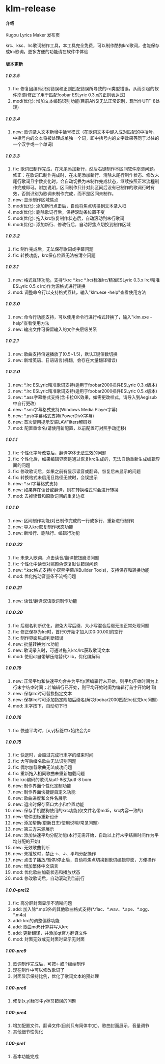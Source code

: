 # klm-release

#### 介绍

Kugou Lyrics Maker 发布页

krc、ksc、lrc歌词制作工具，本工具完全免费，可以制作酷狗krc歌词，也能保存成lrc歌词。更多方便的功能请在软件中体验

#### 版本更新

##### 1.0.3.5

1.  fix: 修复因编码识别错误和正则匹配错误所导致的lrc类型错误，从而引起的软件崩溃(修正了用于匹配foobar ESLyric 0.3.x的正则表达式)
2.  mod(优化): 增加文本编码识别功能(目前ANSI无法正常识别，现当作UTF-8处理)

##### 1.0.3.4

1.  new: 歌词录入文本新增中括号模式（在歌词文本中键入成对匹配的中括号，中括号内的文本将被处理成单独一个词，即中括号内的文字效果等同于以往的一个汉字或一个单词）

##### 1.0.3.3

1.  fix: 歌词已制作完成，在末尾添加新行，然后右键制作本区间软件崩溃问题。修正：在歌词已制作完成时，在末尾添加新行、清除末尾行制作状态、修改末尾行歌词且字数变化时，会自动切换为未制作完成状态，继续按照正常流程制作完成即可。附加说明，区间制作只针对此区间后没有已制作的歌词行时有效，否则识别为歌词未制作完成，而不是区间未制作。
2.  new: 显示制作区域焦点
3.  mod(优化): 添加新行点击后，自动将焦点切换到文本录入框
4.  mod(优化): 删除歌词行后，保持滚动条位置不变
5.  mod(优化): 拖入krc恢复制作状态后，自动滚动到末行歌词
6.  mod(优化): 添加新行、修改行后，自动将焦点切换到制作区域

##### 1.0.3.2

1.  fix: 制作完成后，无法保存歌词或字幕问题
2.  fix: 转换功能，krc保存位置无法被清空问题

##### 1.0.3.1

1.  new: 格式互转功能。支持\*.krc \*.ksc \*.lrc(标准lrc/精准ESLyric 0.3.x lrc/精准ESLyric 0.5.x lrc)作为源格式进行转换
2.  mod: 调整命令行以支持格式互转。输入"klm.exe -help"查看使用方法

##### 1.0.3.0

1.  new: 命令行功能支持，可以使用命令行进行格式转换了，输入"klm.exe -help"查看使用方法
2.  new: 输出文件可保留输入的文件夹层级关系

##### 1.0.2.1

1.  new: 歌曲支持倍速播放了(0.5~1.5)，默认Z键倍数切换
2.  new: 新增英语、日语语言(机翻，会存在大量翻译错误)

##### 1.0.2.0

1.  new: \*.lrc ESLyric精准歌词支持(适用于foobar2000插件ESLyric 0.3.x版本)
2.  new: \*.lrc ESLyric精准歌词支持(适用于foobar2000插件ESLyric 0.5.x版本)
3.  new: \*.ass字幕格式支持(含卡拉OK效果，如需更改样式，请导入到Aegisub中自行更改)
4.  new: \*.smi字幕格式支持(Windows Media Player字幕)
5.  new: \*.psb字幕格式支持(PowerDivX字幕)
6.  new: 首次使用提示安装LAVFilters解码器
7.  mod: 配置重命名(请使用新配置，以前配置可对照手动迁移)

##### 1.0.1.1

1.  fix: 个性化字号改变后，翻译字体无法生效的问题
2.  fix: 个性化后，如果编辑界面是通过恢复krc生成的，无法自动重新生成编辑界面的问题
3.  fix: 修改歌词后，如果之前有显示读音或翻译，恢复后未显示的问题
4.  fix: 转换格式未启用且路径无效时，会误提示
5.  new: \*.srt字幕格式支持
6.  new: 如果存在读音或翻译，则在转换格式时会进行转换
7.  mod: 去掉读音和原歌词间的重复边框

##### 1.0.1.0

1.  new: 区间制作功能(对已制作完成的一行或多行，重新进行制作)
2.  new: 导入krc恢复制作状态功能
3.  new: 新增行、删除行、编辑行功能

##### 1.0.0.22

1.  fix: 未录入歌词，点击读音/翻译按钮崩溃问题
2.  fix: 个性化中读音对照颜色恢复默认错误问题
3.  new: \*.ksc格式支持(小灰熊字幕/KBuilder Tools)，支持保存和转换功能
4.  mod: 优化拖动音量条不流畅问题

##### 1.0.0.21

1.  new: 读音/翻译双语歌词制作功能

##### 1.0.0.20

1.  fix: 后缀名判断优化，避免大写后缀、大小写混合后缀无法正常处理问题
2.  fix: 修正保存为lrc时，首行0开始才加入\[00:00.00\]的空行
3.  fix: 制作界面焦点判断错误
4.  new: 批量转换为lrc功能
5.  new: 歌词录入时，可通过拖入krc/lrc获取歌词文本
6.  mod: 使用qt自带解压缩替代zlib，优化编解码

##### 1.0.0.19

1.  new: 正常平均和快速平均合并为平均(若编辑行未开始，则平均开始时间为上行末字结束时间；若编辑行已开始，则平均开始时间为编辑行首字开始时间)
2.  new: 保存lrc时可替换指定文本
3.  new: 保存lrc时可添加指定附加后缀名(解决foobar2000匹配lrc优先krc问题)
4.  mod: 末字按下，自动切下行

##### 1.0.0.16

1.  fix: 快速平均时，\[x,y\]标签中x始终会为0

##### 1.0.0.15

1.  fix: 快退时，会超过完成行末字的结束时间
2.  fix: 大写后缀名歌曲无法识别问题
3.  fix: 偶尔加载歌曲无法成功问题
4.  fix: 重新拖入相同歌曲未重新加载问题
5.  fix: krc编码的歌词从utf-8改为utf-8 bom
6.  new: 制作界面个性化定制功能
7.  new: 制作界面快捷键自定义功能
8.  new: 歌曲进度和文件名展示
9.  new: 退出时保存窗口大小和位置功能
10.  new: 保存手机酷狗使用的krc功能(仅文件名带md5，krc内容一致的)
11.  new: 软件图标重新设计
12.  new: 添加帮助(更新日志/使用说明/常见问题)
13.  new: 第三方来源展示
14.  new: 添加快速平均分配功能(本行无需开始，自动以上行末字结束时间作为平均分配的开始)
15.  new: 无效歌曲判断
16.  new: 未播放时，禁止→、↓、平均分配操作
17.  new: 点击了播放/暂停/停止后，自动将焦点切换到歌词编辑界面，方便操作
18.  new: 增加繁体中文语言
19.  mod: 优化歌曲加载状态和播放状态
20.  mod: 修改歌词后，自动滚动到当前行

##### 1.0.0-pre12

1.  fix: 高分屏封面显示不清晰问题
2.  add: 加入除\*.mp3外的其他歌曲格式支持(\*.flac、\*.wav、\*.ape、\*.ogg、\*.m4a)
3.  add: krc的调整偏移功能
4.  add: 歌曲md5计算并写入krc
5.  add: 更新翻译，并添加qt官方翻译文件
6.  mod: 封面无效或无封面时显示无封面

##### 1.00-pre9

1.  歌词制作完成后，可按←或↑继续制作
2.  现在制作中可以修改歌词了
3.  封面显示保持比例，优化了歌词文本的预处理

##### 1.00-pre6

1.  修复\[x,y\]标签中y标签错误的问题

##### 1.00-pre4

1.  增加配置文件，翻译文件(目前只有简体中文)，歌曲封面展示，音量调节
2.  其他细节性优化

##### 1.00-pre1

1.  基本功能完成
